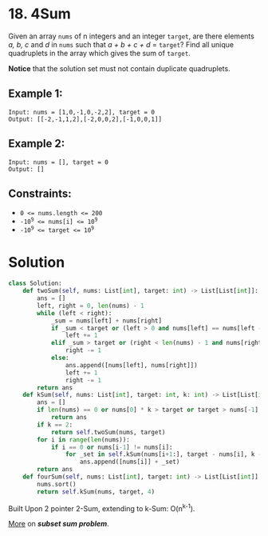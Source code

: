 # 18. 4Sum

Given an array `nums` of n integers and an integer `target`, are there elements *a, b, c* and *d* in `nums` such that *a + b + c + d* = `target`? Find all unique quadruplets in the array which gives the sum of `target`.

**Notice** that the solution set must not contain duplicate quadruplets.

## Example 1:
```
Input: nums = [1,0,-1,0,-2,2], target = 0
Output: [[-2,-1,1,2],[-2,0,0,2],[-1,0,0,1]]
```

## Example 2:
```
Input: nums = [], target = 0
Output: []
```

## Constraints:
- `0 <= nums.length <= 200`
- <code>-10<sup>9</sup> <= nums[i] <= 10<sup>9</sup></code>
- <code>-10<sup>9</sup> <= target <= 10<sup>9</sup></code>

# Solution
```python
class Solution:
    def twoSum(self, nums: List[int], target: int) -> List[List[int]]:
        ans = []
        left, right = 0, len(nums) - 1
        while (left < right):
            _sum = nums[left] + nums[right]
            if _sum < target or (left > 0 and nums[left] == nums[left - 1]):
                left += 1
            elif _sum > target or (right < len(nums) - 1 and nums[right] == nums[right + 1]):
                right -= 1
            else:
                ans.append([nums[left], nums[right]])
                left += 1
                right -= 1
        return ans
    def kSum(self, nums: List[int], target: int, k: int) -> List[List[int]]:
        ans = []
        if len(nums) == 0 or nums[0] * k > target or target > nums[-1] * k:
            return ans
        if k == 2:
            return self.twoSum(nums, target)
        for i in range(len(nums)):
            if i == 0 or nums[i-1] != nums[i]:
                for _set in self.kSum(nums[i+1:], target - nums[i], k - 1):
                    ans.append([nums[i]] + _set)
        return ans
    def fourSum(self, nums: List[int], target: int) -> List[List[int]]:
        nums.sort()
        return self.kSum(nums, target, 4)
```
Built Upon 2 pointer 2-Sum, extending to k-Sum: O(n<sup>k-1</sup>). 

[More](https://en.wikipedia.org/wiki/Subset_sum_problem) on ***subset sum problem***.
